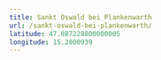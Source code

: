 ```yaml
---
title: Sankt Oswald bei Plankenwarth
url: /sankt-oswald-bei-plankenwarth/
latitude: 47.087228800000005
longitude: 15.2800939
---
```

